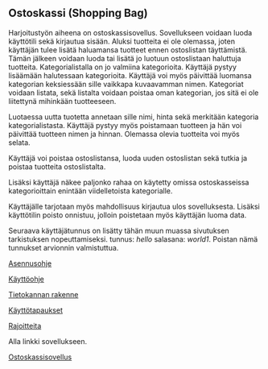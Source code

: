 ## Ostoskassi (Shopping Bag) 
Harjoitustyön aiheena on ostoskassisovellus. Sovellukseen voidaan luoda käyttötili sekä kirjautua sisään. Aluksi tuotteita ei ole olemassa, joten käyttäjän tulee lisätä haluamansa tuotteet ennen ostoslistan täyttämistä. Tämän jälkeen voidaan luoda tai lisätä jo luotuun ostoslistaan haluttuja tuotteita. Kategorialistalla on jo valmiina kategorioita. Käyttäjä pystyy lisäämään halutessaan kategorioita. Käyttäjä voi myös päivittää luomansa kategorian keksiessään sille vaikkapa kuvaavamman nimen. Kategoriat voidaan listata, sekä listalta voidaan poistaa oman kategorian, jos sitä ei ole liitettynä mihinkään tuotteeseen.

Luotaessa uutta tuotetta annetaan sille nimi, hinta sekä merkitään kategoria kategorialistasta. Käyttäjä pystyy myös poistamaan tuotteen ja hän voi päivittää tuotteen nimen ja hinnan. Olemassa olevia tuotteita voi myös selata. 

Käyttäjä voi poistaa ostoslistansa, luoda uuden ostoslistan sekä tutkia ja poistaa tuotteita ostoslistalta. 

Lisäksi käyttäjä näkee paljonko rahaa on käytetty omissa ostoskasseissa kategorioittain enintään viidelletoista kategorialle. 

Käyttäjälle tarjotaan myös mahdollisuus kirjautua ulos sovelluksesta. Lisäksi käyttötilin poisto onnistuu, jolloin poistetaan myös käyttäjän luoma data.

Seuraava käyttäjätunnus on lisätty tähän muun muassa sivutuksen tarkistuksen nopeuttamiseksi. tunnus: _hello_ salasana: _world1_.
Poistan nämä tunnukset arvionnin valmistuttua.

[Asennusohje](https://github.com/outisa/Ostoskassi/blob/master/documentation/Asennusohje.md)

[Käyttöohje](https://github.com/outisa/Ostoskassi/blob/master/documentation/k%C3%A4ytt%C3%B6ohje.md)

[Tietokannan rakenne](https://github.com/outisa/Ostoskassi/blob/master/documentation/Tietokannanrakenne.md)

[Käyttötapaukset](https://github.com/outisa/Ostoskassi/blob/master/documentation/K%C3%A4ytt%C3%B6tapaukset.md)

[Rajoitteita](https://github.com/outisa/Ostoskassi/blob/master/documentation/tyon_rajoitteet.md)

Alla linkki sovellukseen.

[Ostoskassisovellus](https://ostoskassi-tsoha.herokuapp.com)


